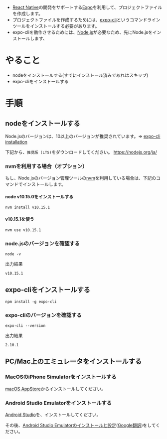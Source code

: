 
- [React Native](https://facebook.github.io/react-native/)の開発をサポートする[Expo](https://expo.io/)を利用して、プロジェクトファイルを作成します。
- プロジェクトファイルを作成するためには、[expo-cli](https://docs.expo.io/versions/latest/workflow/expo-cli)というコマンドラインツールをインストールする必要があります。
- expo-cliを動作させるためには、[Node.js](https://nodejs.org/en/)が必要なため、先にNode.jsをインストールします、

# やること
- nodeをインストールする(すでにインストール済みであれはスキップ)
- expo-cliをインストールする

# 手順
## nodeをインストールする
Node.jsのバージョンは、10以上のバージョンが推奨されています。=> [expo-cli installation](https://docs.expo.io/versions/latest/introduction/installation)

下記から、`推奨版 (LTS)`をダウンロードしてください。
https://nodejs.org/ja/

### nvmを利用する場合（オプション）

もし、Node.jsのバージョン管理ツールの[nvm](https://github.com/creationix/nvm)を利用している場合は、下記のコマンドでインストールします。

#### node v10.15.0をインストールする

```
nvm install v10.15.1
```

#### v10.15.1を使う

```
nvm use v10.15.1
```

### node.jsのバージョンを確認する

```
node -v
```

出力結果

```
v10.15.1
```

## expo-cliをインストールする

```
npm install -g expo-cli
```

### expo-cliのバージョンを確認する

```
expo-cli --version
```

出力結果

```
2.10.1
```


## PC/Mac上のエミュレータをインストールする

### MacOSのiPhone Simulatorをインストールする
[macOS AppStore](https://itunes.apple.com/jp/app/xcode/id497799835?l=en&mt=12)からインストールしてください。

### Android Studio Emulatorをインストールする

[Android Studio](https://developer.android.com/studio/install?hl=ja)を、インストールしてください。

その後、[Android Studio Emulatorのインストールと設定](https://docs.expo.io/versions/v32.0.0/workflow/android-studio-emulator/)([Google翻訳](https://translate.google.com/translate?sl=auto&tl=ja&u=https%3A%2F%2Fdocs.expo.io%2Fversions%2Fv32.0.0%2Fworkflow%2Fandroid-studio-emulator%2F))をしてください。